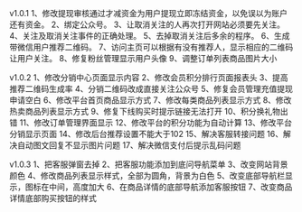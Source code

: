 v1.0.1
1、修改提现审核通过才减资金为用户提现立即冻结资金，以免误以为账户还有资金。
2、绑定公众号。
3、让取消关注的人再次打开网站必须要先关注。
4、关注及取消关注事件的正确处理。
5、去掉取消关注后多余的程序。
6、生成带微信用户推荐二维码。
7、访问主页可以根据有没有推荐人，显示相应的二维码让用户关注。
8、修复粉丝管理显示用户头像
9、调整订单列表商品图片大小

v1.0.2
1、修改分销中心页面显示内容
2、修改会员积分排行页面报表头
3、提高推荐二维码生成率
4、分销二维码改成直接关注公众号
5、修复会员管理充值提现申请空白
6、修改平台首页商品显示方式
7、修改每类商品列表显示方式
8、修改热卖商品列表显示方式
9、修复下线购买时提示链接无法打开
10、积分换礼物出错
11、修改订单管理界面显示
12、修改平台的积分功能为自动计算
13、修改平台分销显示页面
14、修改后台推荐设置不能大于102
15、解决客服转接问题
16、解决自动图文回复不显示图片问题
17、解决微信支付后提示乱码问题

v1.0.3
1、把客服弹窗去掉
2、把客服功能添加到底问导航菜单
3、改变网站背景颜色
4、修改商品列表显示样式，全部为圆角，背景为白色
5、改变底部导航栏显示，图标在中间，高度加大
6、在商品详情的底部导航添加客服按钮
7、改变商品详情底部购买按钮的样式
